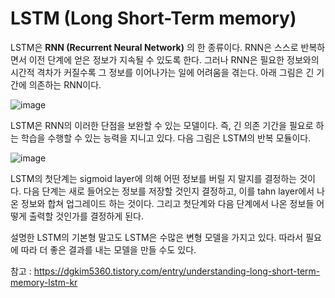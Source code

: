 # LSTM (Long Short-Term memory)



LSTM은 **RNN (Recurrent Neural Network)** 의 한 종류이다. RNN은 스스로 반복하면서 이전 단계에 얻은 정보가 지속될 수 있도록 한다. 
그러나 RNN은 필요한 정보와의 시간적 격차가 커질수록  그 정보를 이어나가는 일에 어려움을 겪는다. 아래 그림은 긴 기간에 의존하는 RNN이다.



![image](https://user-images.githubusercontent.com/89879599/152079585-536740d5-1574-4c10-9433-db915f1a3921.png)



LSTM은 RNN의 이러한 단점을 보완할 수 있는 모델이다. 즉, 긴 의존 기간을 필요로 하는 학습을 수행할 수 있는 능력을 지니고 있다. 다음 그림은 LSTM의 반복 모듈이다.



![image](https://user-images.githubusercontent.com/89879599/152079789-319479a4-0870-496c-a53b-b523eb89d3c1.png)



LSTM의 첫단계는 sigmoid layer에 의해 어떤 정보를 버릴 지 말지를 결정하는 것이다. 
다음 단계는 새로 들어오는 정보를 저장할 것인지 결정하고, 이를 tahn layer에서 나온 정보와 합쳐 업그레이드 하는 것이다.
그리고 첫단계와 다음 단계에서 나온 정보들 어떻게 출력할 것인가를 결정하게 된다.



설명한 LSTM의 기본형 말고도 LSTM은 수많은 변형 모델을 가지고 있다. 따라서 필요에 따라 더 좋은 결과를 내는 모델을 만들 수도 있다.



참고 : <https://dgkim5360.tistory.com/entry/understanding-long-short-term-memory-lstm-kr>
